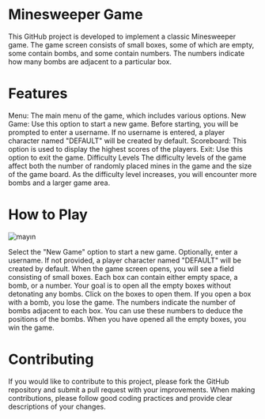 
# Minesweeper Game
This GitHub project is developed to implement a classic Minesweeper game. The game screen consists of small boxes, some of which are empty, some contain bombs, and some contain numbers. The numbers indicate how many bombs are adjacent to a particular box.

# Features
Menu: The main menu of the game, which includes various options.
New Game: Use this option to start a new game. Before starting, you will be prompted to enter a username. If no username is entered, a player character named "DEFAULT" will be created by default.
Scoreboard: This option is used to display the highest scores of the players.
Exit: Use this option to exit the game.
Difficulty Levels
The difficulty levels of the game affect both the number of randomly placed mines in the game and the size of the game board. As the difficulty level increases, you will encounter more bombs and a larger game area.

# How to Play
![mayın](https://user-images.githubusercontent.com/50847253/82158602-9d99be80-9891-11ea-95ae-8df67780928b.gif)

Select the "New Game" option to start a new game.
Optionally, enter a username. If not provided, a player character named "DEFAULT" will be created by default.
When the game screen opens, you will see a field consisting of small boxes. Each box can contain either empty space, a bomb, or a number.
Your goal is to open all the empty boxes without detonating any bombs.
Click on the boxes to open them. If you open a box with a bomb, you lose the game.
The numbers indicate the number of bombs adjacent to each box. You can use these numbers to deduce the positions of the bombs.
When you have opened all the empty boxes, you win the game.

# Contributing
If you would like to contribute to this project, please fork the GitHub repository and submit a pull request with your improvements. When making contributions, please follow good coding practices and provide clear descriptions of your changes.
